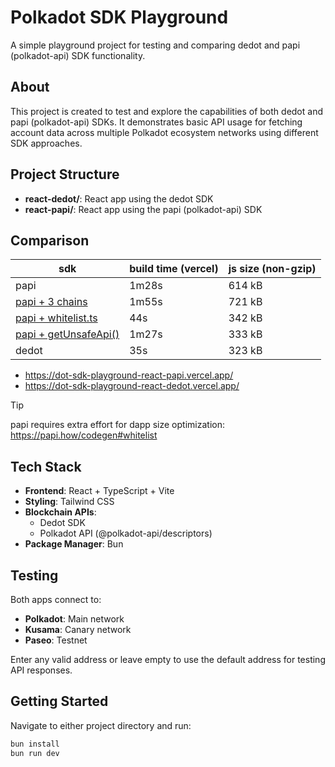 # Polkadot SDK Playground

A simple playground project for testing and comparing dedot and papi (polkadot-api) SDK functionality.

## About

This project is created to test and explore the capabilities of both dedot and papi (polkadot-api) SDKs. It demonstrates basic API usage for fetching account data across multiple Polkadot ecosystem networks using different SDK approaches.

## Project Structure

- **react-dedot/**: React app using the dedot SDK
- **react-papi/**: React app using the papi (polkadot-api) SDK

## Comparison

| sdk | build time (vercel) | js size (non-gzip) |
| --- | --- | --- |
| papi | 1m28s | 614 kB |
| [papi + 3 chains](https://github.com/preschian/dot-sdk-playground/pull/2) | 1m55s | 721 kB |
| [papi + whitelist.ts](https://github.com/preschian/dot-sdk-playground/pull/3) | 44s | 342 kB |
| [papi + getUnsafeApi()](https://github.com/preschian/dot-sdk-playground/pull/4) | 1m27s | 333 kB |
| dedot | 35s | 323 kB |

- https://dot-sdk-playground-react-papi.vercel.app/
- https://dot-sdk-playground-react-dedot.vercel.app/

> [!TIP]
> papi requires extra effort for dapp size optimization: https://papi.how/codegen#whitelist

## Tech Stack

- **Frontend**: React + TypeScript + Vite
- **Styling**: Tailwind CSS
- **Blockchain APIs**: 
  - Dedot SDK
  - Polkadot API (@polkadot-api/descriptors)
- **Package Manager**: Bun

## Testing

Both apps connect to:
- **Polkadot**: Main network
- **Kusama**: Canary network  
- **Paseo**: Testnet

Enter any valid address or leave empty to use the default address for testing API responses.

## Getting Started

Navigate to either project directory and run:
```bash
bun install
bun run dev
```
